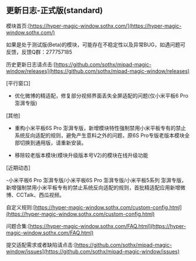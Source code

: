 ## 更新日志-正式版(standard)

模块首页:[https://hyper-magic-window.sothx.com/](https://hyper-magic-window.sothx.com/)

如果是处于测试版(Beta)的模块，可能存在不稳定性以及异常BUG，如遇问题可反馈，反馈Q群：277757185

历史更新日志请点击:[https://github.com/sothx/mipad-magic-window/releases](https://github.com/sothx/mipad-magic-window/releases)

[平行窗口]

- 优化微博的精适配，修复部分视频界面丢失全屏适配的问题(仅小米平板6 Pro 澎湃专版)

[其他]

- 重构小米平板6S Pro 澎湃专版，新增模块特性强制禁用小米平板专有的禁止系统反向适配的规则，避免产生意料之外的问题，原6S Pro专版老版本模块全部切换到通用版，请重新安装。

- 移除较老版本模块(模块升级版本号V2)的模块在线升级功能


[近期动态]

-小米平板6 Pro 澎湃专版/小米平板6S Pro 澎湃专版/小米平板5系列 澎湃专版，新增强制禁用小米平板专有的禁止系统反向适配的规则，首批精适配应用新增微博、CCTalk、西瓜视频。

自定义规则:[https://hyper-magic-window.sothx.com/custom-config.html](https://hyper-magic-window.sothx.com/custom-config.html)

问题合集:[https://hyper-magic-window.sothx.com/FAQ.html](https://hyper-magic-window.sothx.com/FAQ.html)

提交适配需求或者缺陷请点击:[https://github.com/sothx/mipad-magic-window/issues](https://github.com/sothx/mipad-magic-window/issues)
